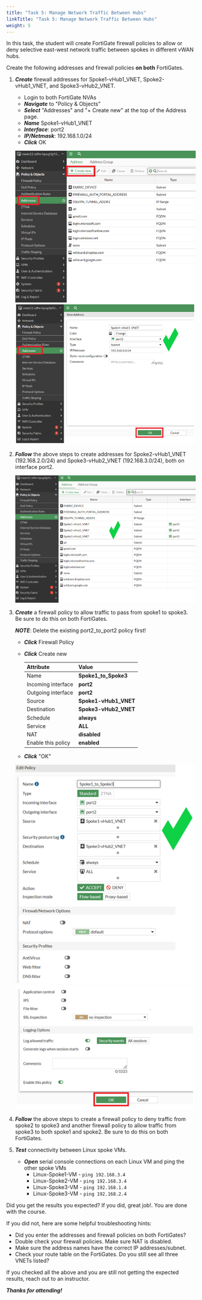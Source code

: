 ```yaml
---
title: "Task 5: Manage Network Traffic Between Hubs"
linkTitle: "Task 5: Manage Network Traffic Between Hubs"
weight: 5
---
```



In this task, the student will create FortiGate firewall policies to allow or deny selective east-west network traffic between spokes in different vWAN hubs.

Create the following addresses and firewall policies **on both** FortiGates.

1. ***Create*** firewall addresses for Spoke1-vHub1_VNET, Spoke2-vHub1_VNET, and Spoke3-vHub2_VNET.

    - Login to both FortiGate NVAs
    - ***Navigate*** to "Policy & Objects"
    - ***Select***  "Addresses" and "+ Create new" at the top of the Address page.
    - ***Name***  Spoke1-vHub1_VNET
    - ***Interface***: port2
    - ***IP/Netmask***:  192.168.1.0/24
    - ***Click*** OK

    ![6_5-manage-net-hubs-1](../images/6_5-manage-net-hubs-1.PNG)
    ![6_5-manage-net-hubs-2](../images/6_5-manage-net-hubs-2.PNG)

1. ***Follow*** the above steps to create addresses for Spoke2-vHub1_VNET (192.168.2.0/24) and Spoke3-vHub2_VNET (192.168.3.0/24), both on interface port2.

    ![6_5-manage-net-hubs-3](../images/6_5-manage-net-hubs-3.PNG)

1. ***Create*** a firewall policy to allow traffic to pass from spoke1 to spoke3.  Be sure to do this on both FortiGates.

    ***NOTE***:  Delete the existing port2_to_port2 policy first!

    - ***Click*** Firewall Policy
    - ***Click*** Create new

        Attribute | Value
        -|-
        Name | **Spoke1_to_Spoke3**
        Incoming interface | **port2**
        Outgoing interface | **port2**
        Source | **Spoke1-vHub1_VNET**
        Destination | **Spoke3-vHub2_VNET**
        Schedule | **always**
        Service | **ALL**
        NAT | **disabled**
        Enable this policy | **enabled**

    - ***Click*** "OK"

    ![6_5-manage-net-hubs-4](../images/6_5-manage-net-hubs-4.PNG)
    ![6_5-manage-net-hubs-5](../images/6_5-manage-net-hubs-5.PNG)

1. ***Follow*** the above steps to create a firewall policy to deny traffic from spoke2 to spoke3 and another firewall policy to allow traffic from spoke3 to both spoke1 and spoke2.  Be sure to do this on both FortiGates.

1. ***Test*** connectivity between Linux spoke VMs.

    - ***Open*** serial console connections on each Linux VM and ping the other spoke VMs
        - Linux-Spoke1-VM - `ping 192.168.3.4`
        - Linux-Spoke2-VM - `ping 192.168.3.4`
        - Linux-Spoke3-VM - `ping 192.168.1.4`
        - Linux-Spoke3-VM - `ping 192.168.2.4`

Did you get the results you expected?  If you did, great job!.  You are done with the course.

If you did not, here are some helpful troubleshooting hints:

- Did you enter the addresses and firewall policies on both FortiGates?
- Double check your firewall policies.  Make sure NAT is disabled.
- Make sure the address names have the correct IP addresses/subnet.
- Check your route table on the FortiGates.  Do you still see all three VNETs listed?

If you checked all the above and you are still not getting the expected results, reach out to an instructor.

***Thanks for attending!***
